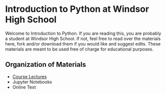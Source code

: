 # Introduction to Python at Windsor High School

Welcome to Introduction to Python.  If you are reading this, you are probably a student at Windsor High School.  If not, feel free to read over the materials here, fork and/or download them if you would like and suggest edits.  These materials are meant to be used free of charge for educational purposes.

## Organization of Materials
* <a href="http://www.github.com/stcline/WHSIntroToPython/Lecture_Notes" target="_blank">Course Lectures</a>
* Jupyter Notebooks
* Online Text
